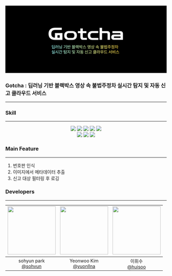 ![Logo](./Logo.png)
### Gotcha : 딥러닝 기반 블랙박스 영상 속 불법주정차 실시간 탐지 및 자동 신고 클라우드 서비스
---
### Skill
---
<div align=center> 
  <img src="https://img.shields.io/badge/python-3776AB?style=for-the-badge&logo=python&logoColor=white"> 
  <img src="https://img.shields.io/badge/opencv-5C3EE8?style=for-the-badge&logo=opencv&logoColor=white"> 
  <img src="https://img.shields.io/badge/yolo-149EF2?style=for-the-badge&logoColor=white"> 
  <img src="https://img.shields.io/badge/easyocr-3C2179?style=for-the-badge&logoColor=white">
  <img src="https://img.shields.io/badge/pytorch-EE4C2C?style=for-the-badge&logo=pytorch&logoColor=white"> 
  <br>
  <img src="https://img.shields.io/badge/amazons3-569A31?style=for-the-badge&logo=amazons3&logoColor=white"> 
  <img src="https://img.shields.io/badge/awslambda-FF9900?style=for-the-badge&logo=awslambda&logoColor=white"> 
  <img src="https://img.shields.io/badge/amazoncloudwatch-FF4F8B?style=for-the-badge&logo=amazoncloudwatch&logoColor=white"> 
</div>

### Main Feature
---
1. 번호판 인식
2. 이미지에서 메타데이터 추출
3. 신고 대상 필터링 후 로깅
### Developers
---
|<img src="https://avatars.githubusercontent.com/u/113416590?v=4" width="150" height="150"/>|<img src="https://avatars.githubusercontent.com/u/98378283?v=4" width="150" height="150"/>|<img src="https://avatars.githubusercontent.com/u/12987315?v=4" width="150" height="150"/>|
|:-:|:-:|:-:|
|sohyun park<br/>[@sohvun](https://github.com/sohvun)|Yeonwoo Kim<br/>[@yuonllna](https://github.com/yuonllna)|이휘수<br/>[@huisoo](https://github.com/huisoo)|
